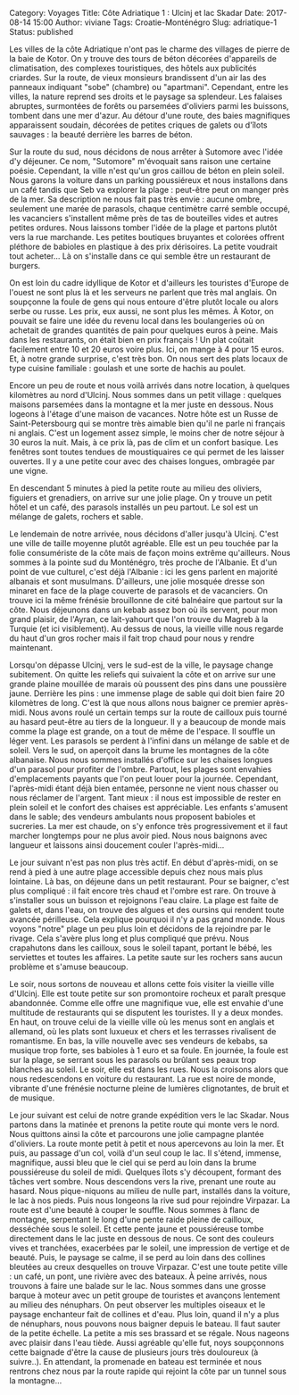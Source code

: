 Category: Voyages 
Title: Côte Adriatique 1 : Ulcinj et lac Skadar
Date: 2017-08-14 15:00 
Author: viviane 
Tags: Croatie-Monténégro 
Slug: adriatique-1
Status: published

Les villes de la côte Adriatique n'ont pas le charme des villages de pierre de la baie de Kotor. On y trouve des tours de béton décorées d'appareils de climatisation, des complexes touristiques, des hôtels aux publicités criardes. Sur la route, de vieux monsieurs brandissent d'un air las des panneaux indiquant "sobe" (chambre) ou "apartmani". Cependant, entre les villes, la nature reprend ses droits et le paysage sa splendeur. Les falaises abruptes, surmontées de forêts ou parsemées d'oliviers parmi les buissons, tombent dans une mer d'azur. Au détour d'une route, des baies magnifiques apparaissent soudain, décorées de petites criques de galets ou d'îlots sauvages : la beauté derrière les barres de béton.

Sur la route du sud, nous décidons de nous arrêter à Sutomore avec l'idée d'y déjeuner. Ce nom, "Sutomore" m'évoquait sans raison une certaine poésie. Cependant, la ville n'est qu'un gros caillou de béton en plein soleil. Nous garons la voiture dans un parking poussiéreux et nous installons dans un café  tandis que Seb va explorer la plage : peut-être peut on manger près de la mer. Sa description ne nous fait pas très envie : aucune ombre, seulement une marée de parasols, chaque centimètre carré semble occupé, les vacanciers s'installent même près de tas de bouteilles vides et autres petites ordures. Nous laissons tomber l'idée de la plage et partons plutôt vers la rue marchande. Les petites boutiques bruyantes et colorées offrent pléthore de babioles en plastique à des prix dérisoires. La petite voudrait tout acheter... Là on s'installe dans ce qui semble être un restaurant de burgers. 

On est loin du cadre idyllique de Kotor et d'ailleurs les touristes d'Europe de l'ouest ne sont plus là et les serveurs ne parlent que très mal anglais. On soupçonne la foule de gens qui nous entoure d'être plutôt locale ou alors serbe ou russe. Les prix, eux aussi, ne sont plus les mêmes. À Kotor, on pouvait se faire une idée du revenu local dans les boulangeries où on achetait de grandes quantités de pain pour quelques euros à peine. Mais dans les restaurants, on était bien en prix français !  Un plat coûtait facilement entre 10 et 20 euros voire plus. Ici, on mange à 4 pour 15 euros. Et, à notre grande surprise, c'est très bon. On nous sert des plats locaux de type cuisine familiale : goulash et une sorte de hachis au poulet.

Encore un peu de route et nous voilà arrivés dans notre location, à quelques kilomètres au nord d'Ulcinj. Nous sommes dans un petit village : quelques maisons parsemées dans la montagne et la mer juste en dessous. Nous logeons à l'étage d'une maison de vacances. Notre hôte est un Russe de Saint-Petersbourg qui se montre très aimable bien qu'il ne parle ni français ni anglais. C'est un logement assez simple, le moins cher de notre séjour à 30 euros la nuit. Mais, à ce prix là, pas de clim et un confort basique. Les fenêtres sont toutes tendues de moustiquaires ce qui permet de les laisser ouvertes. Il y a une petite cour avec des chaises longues, ombragée par une vigne.

En descendant 5 minutes à pied la petite route au milieu des oliviers, figuiers et grenadiers, on arrive sur une jolie plage. On y trouve un petit hôtel et un café, des parasols installés un peu partout. Le sol est un mélange de galets, rochers et sable. 

Le lendemain de notre arrivée, nous décidons d'aller jusqu'à Ulcinj. C'est une ville de taille moyenne plutôt agréable. Elle est un peu touchée par la folie consumériste de la côte mais de façon moins extrême qu'ailleurs. Nous sommes à la pointe sud du Monténégro, très proche de l'Albanie. Et d'un point de vue culturel, c'est déjà l'Albanie : ici les gens parlent en majorité albanais et sont musulmans. D'ailleurs, une jolie mosquée dresse son minaret en face de la plage couverte de parasols et de vacanciers. On trouve ici la même frénésie brouillonne de cité balnéaire que partout sur la côte. Nous déjeunons dans un kebab assez bon où ils servent, pour mon grand plaisir, de l'Ayran, ce lait-yahourt que l'on trouve du Magreb à la Turquie  (et ici visiblement). Au dessus de nous, la vieille ville nous regarde du haut d'un gros rocher mais il fait trop chaud pour nous y rendre maintenant.

Lorsqu'on dépasse Ulcinj, vers le sud-est de la ville, le paysage change subitement. On quitte les reliefs qui suivaient la côte et on arrive sur une grande plaine mouillée de marais où poussent des pins dans une poussière jaune. Derrière les pins : une immense plage de sable qui doit bien faire 20 kilomètres de long. C'est là que nous allons nous baigner ce premier après-midi. Nous avons roulé un certain temps sur la route de cailloux puis tourné au hasard peut-être au tiers de la longueur. Il y a beaucoup de monde mais comme la plage est grande, on a tout de même de l'espace. Il souffle un léger vent. Les parasols se perdent à l'infini dans un mélange de sable et de soleil. Vers le sud, on aperçoit dans la brume les montagnes de la côte albanaise. Nous nous sommes installés d'office sur les chaises longues d'un parasol pour profiter de l'ombre. Partout, les plages sont envahies d'emplacements payants que l'on peut louer pour la journée. Cependant, l'après-midi étant déjà bien entamée, personne ne vient nous chasser ou nous réclamer de l'argent. Tant mieux : il nous est impossible de rester en plein soleil et le confort des chaises est appréciable. Les enfants s'amusent dans le sable; des vendeurs ambulants nous proposent babioles et sucreries. La mer est chaude, on s'y enfonce très progressivement et il faut marcher longtemps pour ne plus avoir pied. Nous nous baignons avec langueur et laissons ainsi doucement couler l'après-midi…

Le jour suivant n'est pas non plus très actif. En début d'après-midi, on se rend à pied à une autre plage accessible depuis chez nous mais plus lointaine. Là bas, on déjeune dans un petit restaurant. Pour se baigner, c'est plus compliqué : il fait encore très chaud et l'ombre est rare. On trouve à s'installer sous un buisson et rejoignons l'eau claire. La plage est faite de galets et, dans l'eau, on trouve des algues et des oursins qui rendent toute avancée périlleuse. Cela explique pourquoi il n'y a pas grand monde. Nous voyons "notre" plage un peu plus loin et décidons de la rejoindre par le rivage. Cela s'avère plus long et plus compliqué que prévu. Nous crapahutons dans les cailloux, sous le soleil tapant, portant le bébé, les serviettes et toutes les affaires. La petite saute sur les rochers sans aucun problème et s'amuse beaucoup.

Le soir, nous sortons de nouveau et allons cette fois visiter la vieille ville d'Ulcinj. Elle est toute petite sur son promontoire rocheux et paraît presque abandonnée. Comme elle offre une magnifique vue, elle est envahie d'une multitude de restaurants qui se disputent les touristes. Il y a deux mondes. En haut, on trouve celui de la vieille ville où les menus sont en anglais et allemand, où les plats sont luxueux et chers et les terrasses rivalisent de romantisme. En bas, la ville nouvelle avec ses vendeurs de kebabs, sa musique trop forte, ses babioles à 1 euro et sa foule. En journée, la foule est sur la plage, se serrant sous les parasols ou brûlant ses peaux trop blanches au soleil. Le soir, elle est dans les rues. Nous la croisons alors que nous redescendons en voiture du restaurant. La rue est noire de monde, vibrante d'une frénésie nocturne pleine de lumières clignotantes, de bruit et de musique.

Le jour suivant est celui de notre grande expédition vers le lac Skadar. Nous partons dans la matinée et prenons la petite route qui monte vers le nord. Nous quittons ainsi la côte et parcourons une jolie campagne plantée d'oliviers. La route monte petit à petit et nous apercevons au loin la mer. Et puis, au passage d'un col, voilà d'un seul coup le lac. Il s'étend, immense, magnifique, aussi bleu que le ciel qui se perd au loin dans la brume poussiéreuse du soleil de midi. Quelques îlots s'y découpent, formant des tâches vert sombre. Nous descendons vers la rive, prenant une route au hasard. Nous pique-niquons au milieu de nulle part, installés dans la voiture, le lac à nos pieds. Puis nous longeons la rive sud pour rejoindre Virpazar. La route est d'une beauté à couper le souffle. Nous sommes à flanc de montagne, serpentant le long d'une pente raide pleine de cailloux, desséchée sous le soleil. Et cette pente jaune et poussiéreuse tombe directement dans le lac juste en dessous de nous. Ce sont des couleurs vives et tranchées, exacerbées par le soleil, une impression de vertige et de beauté. Puis, le paysage se calme, il se perd au loin dans des collines bleutées au creux desquelles on trouve Virpazar. C'est une toute petite ville : un café, un pont, une rivière avec des bateaux. À peine arrivés, nous trouvons à faire une balade sur le lac. Nous sommes dans une grosse barque à moteur avec un petit groupe de touristes et avançons lentement au milieu des nénuphars. On peut observer les multiples oiseaux et le paysage enchanteur fait de collines et d'eau. Plus loin, quand il n'y a plus de nénuphars, nous pouvons nous baigner depuis le  bateau.  Il faut sauter de la petite échelle. La petite a mis ses brassard et se régale. Nous nageons avec plaisir dans l'eau tiède. Aussi agréable qu'elle fut, noys soupçonnons cette baignade d'être la cause de plusieurs jours très douloureux  (à suivre..). En attendant, la promenade en bateau est terminée et nous rentrons chez nous par la route rapide qui rejoint la côte par un tunnel sous la montagne…
